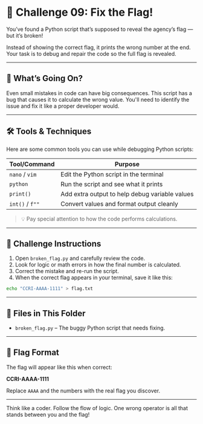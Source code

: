 # 🧠 Challenge 09: Fix the Flag!

You’ve found a Python script that’s supposed to reveal the agency’s flag — but it’s broken!

Instead of showing the correct flag, it prints the wrong number at the end. Your task is to debug and repair the code so the full flag is revealed.

---

## 🧠 What’s Going On?

Even small mistakes in code can have big consequences. This script has a bug that causes it to calculate the wrong value. You'll need to identify the issue and fix it like a proper developer would.

---

## 🛠 Tools & Techniques

Here are some common tools you can use while debugging Python scripts:

| Tool/Command     | Purpose                                             |
|------------------|-----------------------------------------------------|
| `nano` / `vim`   | Edit the Python script in the terminal              |
| `python`         | Run the script and see what it prints               |
| `print()`        | Add extra output to help debug variable values      |
| `int()` / `f""`  | Convert values and format output cleanly            |

> 💡 Pay special attention to how the code performs calculations.

---

## 📝 Challenge Instructions

1. Open `broken_flag.py` and carefully review the code.  
2. Look for logic or math errors in how the final number is calculated.  
3. Correct the mistake and re-run the script.  
4. When the correct flag appears in your terminal, save it like this:

```bash
echo "CCRI-AAAA-1111" > flag.txt
````

---

## 📂 Files in This Folder

* `broken_flag.py` – The buggy Python script that needs fixing.

---

## 🏁 Flag Format

The flag will appear like this when correct:

**CCRI-AAAA-1111**

Replace `AAAA` and the numbers with the real flag you discover.

---

Think like a coder. Follow the flow of logic. One wrong operator is all that stands between you and the flag!
